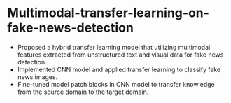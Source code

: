 # Multimodal-transfer-learning-on-fake-news-detection

- Proposed a hybrid transfer learning model that utilizing multimodal features extracted from unstructured text and visual data for
fake news detection.
- Implemented CNN model and applied transfer learning to classify fake news images.
- Fine-tuned model patch blocks in CNN model to transfer knowledge from the source domain to the target domain.
